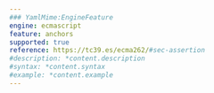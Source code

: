 ```yaml
---
### YamlMime:EngineFeature
engine: ecmascript
feature: anchors
supported: true
reference: https://tc39.es/ecma262/#sec-assertion
#description: *content.description
#syntax: *content.syntax
#example: *content.example
---
```

